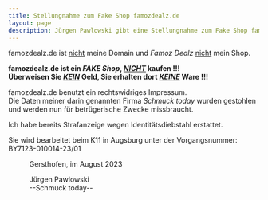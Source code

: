 ```yaml
---
title: Stellungnahme zum Fake Shop famozdealz.de
layout: page
description: Jürgen Pawlowski gibt eine Stellungnahme zum Fake Shop famozdealz.de ab, bei dem die Daten seiner Firma Schmuck today rechtswidrig im Impressum verwendet werden.
---
```


famozdealz.de ist <u>nicht</u> meine Domain und *Famoz Dealz* <u>nicht</u> mein Shop.

**famozdealz.de ist ein *FAKE Shop*, *<u>NICHT</u>* kaufen !!!**\
**Überweisen Sie *<u>KEIN</u>* Geld, Sie erhalten dort *<u>KEINE</u>* Ware !!!**

famozdealz.de benutzt ein rechtswidriges Impressum.\
Die Daten meiner darin genannten Firma *Schmuck today* wurden gestohlen und werden nun für betrügerische Zwecke missbraucht.

Ich habe bereits Strafanzeige wegen Identitätsdiebstahl erstattet.

Sie wird bearbeitet beim K11 in Augsburg unter der Vorgangsnummer:\
BY7123-010014-23/01

&ensp;&ensp;&ensp;&ensp;&ensp;&ensp;Gersthofen, im August 2023

&ensp;&ensp;&ensp;&ensp;&ensp;&ensp;Jürgen Pawlowski\
&ensp;&ensp;&ensp;&ensp;&ensp;&ensp;--Schmuck today--
